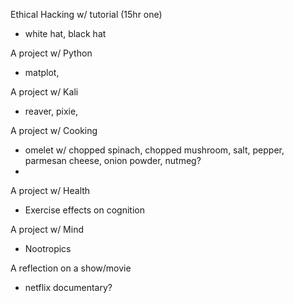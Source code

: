 Ethical Hacking w/ tutorial (15hr one)
- white hat, black hat

A project w/ Python
- matplot,

A project w/ Kali
- reaver, pixie,

A project w/ Cooking
- omelet w/ chopped spinach, chopped mushroom, salt, pepper, parmesan cheese, onion powder, nutmeg?
-

A project w/ Health
- Exercise effects on cognition

A project w/ Mind
- Nootropics

A reflection on a show/movie
- netflix documentary?
